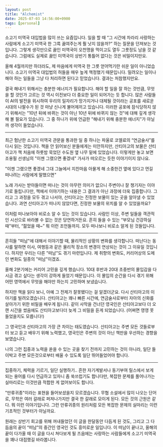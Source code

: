 ```yaml
---
layout: post
title: "Alchemist"
date: 2025-07-03 14:56:00+0900
tags: [personal]
---
```


소고기 미역국 대입법을 많이 쓰는 요즘입니다. 일을 할 때 “그 시간에 차라리 사랑하는 사람에게 소고기 미역국 한 그륵 끓여주는게 훨 낫지 않을까?” 하는 질문을 던져보는 것입니다. 그렇게 생각만으로 끓인 미역국이 오천명을 먹이고도 열두 그릇정도 남을 것 같습니다. 그럼에도 실제로 끓인 미역국이 상반기 통틀어 없다는 것은 비밀이지만요.

올해 4월까지만 하더라도, 제 마음에게 미역국 한 그릇 얻어먹기란 쉬운 일이 아니었습니다. 소고기 미역국 대입법의 허들을 매우 높게 책정했기 때문입니다. 밀려오는 일이나 해야 하는 일들을 그냥 다 처리하면 된다고 믿었습니다. 결과는 처참했지만요.

결국 해내기 위해서는 충분한 에너지가 필요합니다. 해야 할 일을 잘 하는 것만큼, 무엇을 할 것인가 고르는 것 역시 이전보다 더 중요한 일이 되어가는 듯 합니다. 많은 사람들이 AI의 발전을 위시하여 우리의 일자리가 망가지거나 대체될 것이라는 공포를 새로운 시대의 나팔수가 된 것 마냥 신나게 불어제끼고 있습니다. 이러한 공포에 잠식당하지 않기 위해서는 "10년 뒤에 바뀌는 것이 아닌 10년 뒤에 바뀌지 않는 것"에 대해 깊게 생각해 볼 필요가 있습니다. 그 중 하나가 위에 언급한 "해내기 위해 충분한 에너지"가 아닐까 생각이 들었습니다.

---

최근 험난한 소고기 미역국 관문을 통과한 일 중 하나는 파울로 코엘료의 “연금술사”를 다시 읽는 것입니다. 책을 안 읽어보신 분들에게는 미안하지만, 산티아고의 보물은 산티아고가 책 처음에 하룻밤 묵었던 수도원 옆 나무 밑에 있었습니다. 이렇게만 놓고 보면 조용필 선생님의 "이젠 그랬으면 좋겠네" 가사가 떠오르는 듯한 이야기이지 않나요.

"이젠 그랬으면 좋겠네
그대 그늘에서 지친마음 아물게 해
소중한건 옆에 있다고
먼길 떠나려는 사람에게 말했으면"

노래 가사는 받아들이면 떠나는 것이 아무런 의미가 없으니 주변이나 잘 챙기자는 이야기로 들립니다만, 책에서 이야기하는 내용은 그 결과가 아닌 과정에 더욱 집중합니다. 그리고 그 과정을 모두 겪고 나서야, 산티아고는 진정한 보물이 있는 곳을 알아낼 수 있었습니다. 과연 산티아고가 떠나지 않았다면, 진정한 보물의 위치를 알 수 있었을까요?

이처럼 떠나보아야 비로소 알 수 있는 것이 있습니다. 사람인 이상, 주변 일들을 객관적인 시선으로 바라볼 수 없는 것은 당연하거든요. 흔히 들을 수 있는 “부모님 건강하실 때"부터, “젊었을 때~” 뭐 이런 조언들까지. 모두 떠나보니 비로소 알게 된 것들입니다.

---

흔히들 "떠남"에 대해서 이야기할 때, 물리적인 상황의 변화를 생각합니다. 떠난다는 동사를 말하면 이사, 여행등과 같은 물리적 장소의 변경이 연상되는 것이 그 이유일 것입니다. 하지만 우리는 다른 "떠남"도 겪기 마련입니다. 제 취향의 변화도, 커리어상의 도메인 변화도 일종의 "떠남"이겠죠.

올해 2분기에는 커리어 고민을 깊게 했습니다. 10대 후반과 20대 초중반의 몰입감을 다시금 겪고 싶다는 생각이 강하게 들었기 때문입니다. 이 몰입의 순간을 다시 겪기 위해 어떤 영역에서 무엇을 해야만 하는지 고민하며 보냈습니다.

하지만 책을 읽다 보니, 아예 그 전제가 잘못됐다는 걸 알겠더군요. 다시 산티아고의 이야기를 빌려오겠습니다. 산티아고는 꽤나 빠른 시간에, 연금술사로부터 자아의 신화를 살아가기 위한 비밀을 배우게 됩니다. 같이 사막을 건너던 영국인은 산티아고보다 더 오랜 시간을 썼음에도 산티아고보다더 늦게 그 비밀을 듣게 되었습니다. (어쩌면 영영 못 들었을지도 모릅니다!)

그 영국인과 산티아고의 가장 큰 차이는 태도였습니다. 산티아고는 주변 모든 것들로부터 보고 듣고 배우기 위해 노력했고, 영국인은 주변의 것이 아닌 책만을 우선하는 경향을 보였습니다.

나의 그런 집중과 노력을 쏟을 수 있는 곳을 찾기 전까지 고민하는 것이 아니라, 일단 들이박고 주변 모든것으로부터 배울 수 있도록 일단 뛰어들었어야 합니다.

---

집중하기, 체력을 기르기, 일단 실행하기.. 흔한 자기계발서나 동기부여 릴스에서 보게 되는 용어를 다시 언급하고 있자니 좀 쑥쓰럽기도 합니다만, 복잡한 문제를 풀어나가는 실마리로는 이것만큼 적합한 게 없어보이도 합니다.

"만류귀종"이라는 표현을 들어보셨을지 모르겠습니다. 무협 소설에서 많이 나오는 단어로, 무학은 여러 갈래로 퍼져나가지만 결국 한 갈래로 모이게 된다. 모든 것의 근원은 같다. 뭐 이런 이야기입니다. 그런 만류귀종의 원리처럼 모든 복잡한 문제의
실마리는 이런 기초적인 것부터가 아닐까요.

원래는 상반기 회고를 위해 꺼내들었던 이 글을 한달동안 다듬게 된 것도, 그리고 그 다듬음의 끝이 “떠남”의 중간인 영국인 것도 흥미로운 일입니다. 이 떠남이 끝나고, 올해의 끝이 다가올 때 이 글을 다시 쳐다보게 될 즈음에는 사랑하는 사람들에게 소고기 미역국을 꽤나 대접했길 바라봅니다.

